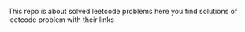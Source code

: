This repo is about solved leetcode problems 
here you find solutions of leetcode problem with their links 
